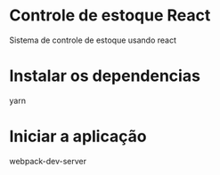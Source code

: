 # Controle de estoque React
Sistema de controle de estoque usando react

# Instalar os dependencias
yarn

# Iniciar a aplicação
 webpack-dev-server
